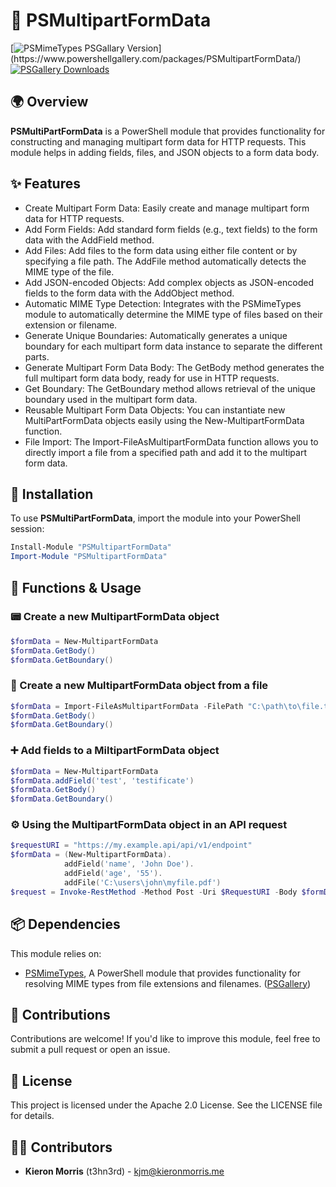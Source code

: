 # 📄 PSMultipartFormData

[![PSMimeTypes PSGallary Version](https://img.shields.io/powershellgallery/v/PSMultipartFormData?label="PSGallery")](https://www.powershellgallery.com/packages/PSMultipartFormData/) [![PSGallery Downloads](https://img.shields.io/powershellgallery/dt/PSMultipartFormData?label=PSGallery%20Downloads)](https://www.powershellgallery.com/packages/PSMultipartFormData/)


## 🌍 Overview

**PSMultiPartFormData** is a PowerShell module that provides functionality for constructing and managing multipart form data for HTTP requests. This module helps in adding fields, files, and JSON objects to a form data body.

## ✨ Features
- Create Multipart Form Data: Easily create and manage multipart form data for HTTP requests.
- Add Form Fields: Add standard form fields (e.g., text fields) to the form data with the AddField method.
- Add Files: Add files to the form data using either file content or by specifying a file path. The AddFile method automatically detects the MIME type of the file.
- Add JSON-encoded Objects: Add complex objects as JSON-encoded fields to the form data with the AddObject method.
- Automatic MIME Type Detection: Integrates with the PSMimeTypes module to automatically determine the MIME type of files based on their extension or filename.
- Generate Unique Boundaries: Automatically generates a unique boundary for each multipart form data instance to separate the different parts.
- Generate Multipart Form Data Body: The GetBody method generates the full multipart form data body, ready for use in HTTP requests.
- Get Boundary: The GetBoundary method allows retrieval of the unique boundary used in the multipart form data.
- Reusable Multipart Form Data Objects: You can instantiate new MultiPartFormData objects easily using the New-MultipartFormData function.
- File Import: The Import-FileAsMultipartFormData function allows you to directly import a file from a specified path and add it to the multipart form data.

## 🔧 Installation

To use **PSMultiPartFormData**, import the module into your PowerShell session:

```powershell
Install-Module "PSMultipartFormData"
Import-Module "PSMultipartFormData"
```

## 📌 Functions & Usage

### 📟 Create a new MultipartFormData object
```powershell
$formData = New-MultipartFormData
$formData.GetBody()
$formData.GetBoundary()
```

### 📂 Create a new MultipartFormData object from a file
```powershell
$formData = Import-FileAsMultipartFormData -FilePath "C:\path\to\file.txt"
$formData.GetBody()
$formData.GetBoundary()
```

### ➕ Add fields to a MiltipartFormData object
```powershell
$formData = New-MultipartFormData
$formData.addField('test', 'testificate')
$formData.GetBody()
$formData.GetBoundary()
```

### ⚙️ Using the MultipartFormData object in an API request
```powershell
$requestURI = "https://my.example.api/api/v1/endpoint"
$formData = (New-MultipartFormData).
            addField('name', 'John Doe').
            addField('age', '55').
            addFile('C:\users\john\myfile.pdf')
$request = Invoke-RestMethod -Method Post -Uri $RequestURI -Body $formData.GetBody() -ContentType "multipart/form-data; charset=iso-8859-1; boundary=`"$($formData.GetBoundary())`""
```

## 📦 Dependencies
This module relies on:
- [PSMimeTypes](https://github.com/t3hn3rd/PSMimeTypes), A PowerShell module that provides functionality for resolving MIME types from file extensions and filenames. ([PSGallery](https://www.powershellgallery.com/packages/PSMimeTypes/))

## 🤝 Contributions
Contributions are welcome! If you'd like to improve this module, feel free to submit a pull request or open an issue.

## 📜 License
This project is licensed under the Apache 2.0 License. See the LICENSE file for details.

## 👨‍💻 Contributors
- **Kieron Morris** (t3hn3rd) - [kjm@kieronmorris.me](mailto:kjm@kieronmorris.me)

